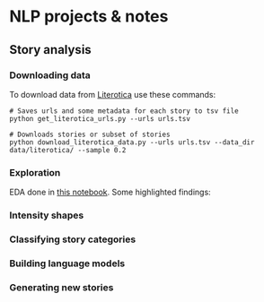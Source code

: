 # NLP projects & notes

## Story analysis

### Downloading data
To download data from [Literotica](https://www.literotica.com) use these commands:  

```
# Saves urls and some metadata for each story to tsv file
python get_literotica_urls.py --urls urls.tsv

# Downloads stories or subset of stories
python download_literotica_data.py --urls urls.tsv --data_dir data/literotica/ --sample 0.2
```  

### Exploration
EDA done in [this notebook](). Some highlighted findings:  

### Intensity shapes

### Classifying story categories

### Building language models

### Generating new stories
